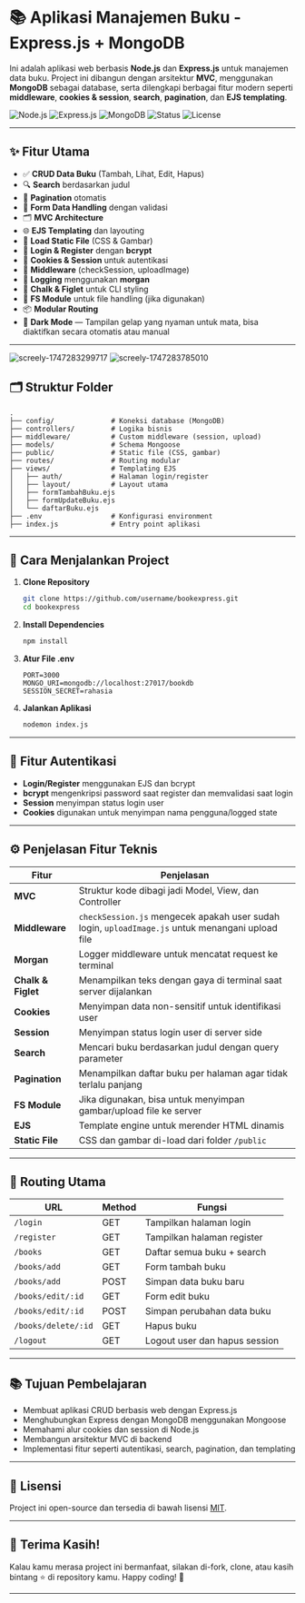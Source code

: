 # 📚 Aplikasi Manajemen Buku - Express.js + MongoDB

Ini adalah aplikasi web berbasis **Node.js** dan **Express.js** untuk manajemen data buku. Project ini dibangun dengan arsitektur **MVC**, menggunakan **MongoDB** sebagai database, serta dilengkapi berbagai fitur modern seperti **middleware**, **cookies & session**, **search**, **pagination**, dan **EJS templating**.

![Node.js](https://img.shields.io/badge/Node.js-20.x-green?logo=node.js)
![Express.js](https://img.shields.io/badge/Express.js-4.x-black?logo=express)
![MongoDB](https://img.shields.io/badge/MongoDB-6.x-green?logo=mongodb)
![Status](https://img.shields.io/badge/Status-Development-yellow)
![License](https://img.shields.io/badge/License-MIT-lightgrey)

---

## ✨ Fitur Utama

* ✅ **CRUD Data Buku** (Tambah, Lihat, Edit, Hapus)
* 🔍 **Search** berdasarkan judul
* 📄 **Pagination** otomatis
* 🧾 **Form Data Handling** dengan validasi
* 🗂 **MVC Architecture**
* 🌐 **EJS Templating** dan layouting
* 🧱 **Load Static File** (CSS & Gambar)
* 🔐 **Login & Register** dengan **bcrypt**
* 🍪 **Cookies & Session** untuk autentikasi
* 🔁 **Middleware** (checkSession, uploadImage)
* 📜 **Logging** menggunakan **morgan**
* 🎨 **Chalk & Figlet** untuk CLI styling
* 📂 **FS Module** untuk file handling (jika digunakan)
* 📦 **Modular Routing**
* 🌙 **Dark Mode** — Tampilan gelap yang nyaman untuk mata, bisa diaktifkan secara otomatis atau manual

---
![screely-1747283299717](https://github.com/user-attachments/assets/d414fa8a-e6fa-40b7-8e8d-e2584729bde1)
![screely-1747283785010](https://github.com/user-attachments/assets/26735213-8211-42b2-841a-7b8c94839c1e)


## 🗂️ Struktur Folder

```plaintext
.
├── config/              # Koneksi database (MongoDB)
├── controllers/         # Logika bisnis
├── middleware/          # Custom middleware (session, upload)
├── models/              # Schema Mongoose
├── public/              # Static file (CSS, gambar)
├── routes/              # Routing modular
├── views/               # Templating EJS
│   ├── auth/            # Halaman login/register
│   ├── layout/          # Layout utama
│   ├── formTambahBuku.ejs
│   ├── formUpdateBuku.ejs
│   └── daftarBuku.ejs
├── .env                 # Konfigurasi environment
├── index.js             # Entry point aplikasi
```

---

## 🚀 Cara Menjalankan Project

1. **Clone Repository**

   ```bash
   git clone https://github.com/username/bookexpress.git
   cd bookexpress
   ```

2. **Install Dependencies**

   ```bash
   npm install
   ```

3. **Atur File .env**

   ```env
   PORT=3000
   MONGO_URI=mongodb://localhost:27017/bookdb
   SESSION_SECRET=rahasia
   ```

4. **Jalankan Aplikasi**

   ```bash
   nodemon index.js
   ```

---

## 🔐 Fitur Autentikasi

* **Login/Register** menggunakan EJS dan bcrypt
* **bcrypt** mengenkripsi password saat register dan memvalidasi saat login
* **Session** menyimpan status login user
* **Cookies** digunakan untuk menyimpan nama pengguna/logged state

---

## ⚙️ Penjelasan Fitur Teknis

| Fitur              | Penjelasan                                                                                       |
| ------------------ | ------------------------------------------------------------------------------------------------ |
| **MVC**            | Struktur kode dibagi jadi Model, View, dan Controller                                            |
| **Middleware**     | `checkSession.js` mengecek apakah user sudah login, `uploadImage.js` untuk menangani upload file |
| **Morgan**         | Logger middleware untuk mencatat request ke terminal                                             |
| **Chalk & Figlet** | Menampilkan teks dengan gaya di terminal saat server dijalankan                                  |
| **Cookies**        | Menyimpan data non-sensitif untuk identifikasi user                                              |
| **Session**        | Menyimpan status login user di server side                                                       |
| **Search**         | Mencari buku berdasarkan judul dengan query parameter                                            |
| **Pagination**     | Menampilkan daftar buku per halaman agar tidak terlalu panjang                                   |
| **FS Module**      | Jika digunakan, bisa untuk menyimpan gambar/upload file ke server                                |
| **EJS**            | Template engine untuk merender HTML dinamis                                                      |
| **Static File**    | CSS dan gambar di-load dari folder `/public`                                                     |

---

## 🧠 Routing Utama

| URL                 | Method | Fungsi                        |
| ------------------- | ------ | ----------------------------- |
| `/login`            | GET    | Tampilkan halaman login       |
| `/register`         | GET    | Tampilkan halaman register    |
| `/books`            | GET    | Daftar semua buku + search    |
| `/books/add`        | GET    | Form tambah buku              |
| `/books/add`        | POST   | Simpan data buku baru         |
| `/books/edit/:id`   | GET    | Form edit buku                |
| `/books/edit/:id`   | POST   | Simpan perubahan data buku    |
| `/books/delete/:id` | GET    | Hapus buku                    |
| `/logout`           | GET    | Logout user dan hapus session |

---

## 📚 Tujuan Pembelajaran

* Membuat aplikasi CRUD berbasis web dengan Express.js
* Menghubungkan Express dengan MongoDB menggunakan Mongoose
* Memahami alur cookies dan session di Node.js
* Membangun arsitektur MVC di backend
* Implementasi fitur seperti autentikasi, search, pagination, dan templating

---

## 📄 Lisensi

Project ini open-source dan tersedia di bawah lisensi [MIT](https://opensource.org/licenses/MIT).

---

## 🙌 Terima Kasih!

Kalau kamu merasa project ini bermanfaat, silakan di-fork, clone, atau kasih bintang ⭐ di repository kamu.
Happy coding! 🚀

---
